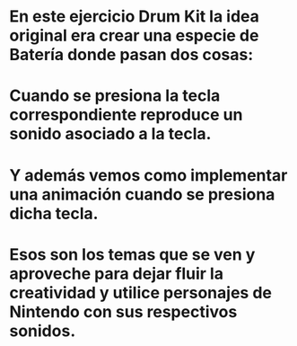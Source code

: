 # En este ejercicio Drum Kit la idea original era crear una especie de Batería donde pasan dos cosas:
# Cuando se presiona la tecla correspondiente reproduce un sonido asociado a la tecla.
# Y además vemos como implementar una animación cuando se presiona dicha tecla.
# Esos son los temas que se ven y aproveche para dejar fluir la creatividad y utilice personajes de Nintendo con sus respectivos sonidos.

